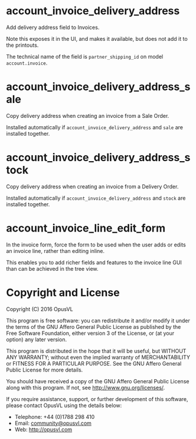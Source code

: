 # account\_invoice\_delivery\_address

Add delivery address field to Invoices.

Note this exposes it in the UI, and makes it available, but does not add it to the printouts.

The technical name of the field is `partner_shipping_id` on model `account.invoice`.

# account\_invoice\_delivery\_address\_sale

Copy delivery address when creating an invoice from a Sale Order.

Installed automatically if `account_invoice_delivery_address` and `sale` are installed together.

# account\_invoice\_delivery\_address\_stock

Copy delivery address when creating an invoice from a Delivery Order.

Installed automatically if `account_invoice_delivery_address` and `stock` are installed together.

# account\_invoice\_line\_edit\_form

In the invoice form, force the form to be used when the user adds or edits an invoice line, rather than
editing inline.

This enables you to add richer fields and features to the invoice line GUI than can be achieved in the tree view.

# Copyright and License

Copyright (C) 2016 OpusVL

This program is free software: you can redistribute it and/or modify
it under the terms of the GNU Affero General Public License as
published by the Free Software Foundation, either version 3 of the
License, or (at your option) any later version.

This program is distributed in the hope that it will be useful,
but WITHOUT ANY WARRANTY; without even the implied warranty of
MERCHANTABILITY or FITNESS FOR A PARTICULAR PURPOSE.  See the
GNU Affero General Public License for more details.

You should have received a copy of the GNU Affero General Public License
along with this program.  If not, see <http://www.gnu.org/licenses/>.

If you require assistance, support, or further development of this
software, please contact OpusVL using the details below:

* Telephone: +44 (0)1788 298 410
* Email: community@opusvl.com
* Web: http://opusvl.com

